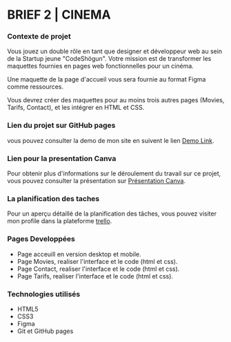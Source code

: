 # BRIEF 2 | CINEMA

### Contexte de projet
Vous jouez un double rôle en tant que designer et développeur web au sein de la Startup jeune "CodeShögun". Votre mission est de transformer les maquettes fournies en pages web fonctionnelles pour un cinéma.​

Une maquette de la page d'accueil vous sera fournie au format Figma comme ressources.

Vous devrez créer des maquettes pour au moins trois autres pages (Movies, Tarifs, Contact), et les intégrer en HTML et CSS.

### Lien du projet sur GitHub pages
vous pouvez consulter la demo de mon site en suivent le lien [Demo Link](https://ayoub-ahnaou.github.io/brief-cinema/dev/index.html).

### Lien pour la presentation Canva
Pour obtenir plus d'informations sur le déroulement du travail sur ce projet, vous pouvez consulter la présentation sur [Présentation Canva](https://www.canva.com/design/DAGTQRWAKdM/wk2OgCrWalGI1FLBHfhn2g/edit?utm_content=DAGTQRWAKdM&utm_campaign=designshare&utm_medium=link2&utm_source=sharebutton).

### La planification des taches
Pour un aperçu détaillé de la planification des tâches, vous pouvez visiter mon profile dans la plateforme [trello](https://trello.com/invite/b/670d36768cc5ffcfd3a0a74f/ATTIf6f77247c691ca772ce5c1cacb25066e828EBC07/brief-2).

### Pages Developpées
* Page acceuill en version desktop et mobile.
* Page Movies, realiser l'interface et le code (html et css).
* Page Contact, realiser l'interface et le code (html et css).
* Page Tarifs, realiser l'interface et le code (html et css).

### Technologies utilisés
* HTML5
* CSS3
* Figma
* Git et GitHub pages